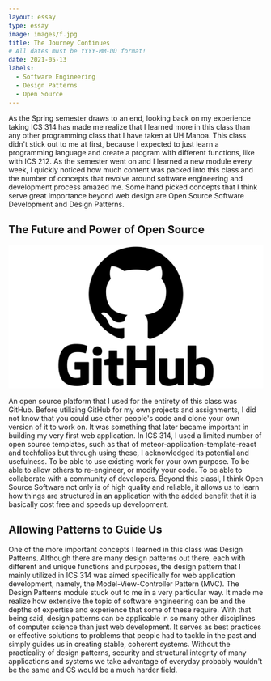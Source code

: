 ```yaml
---
layout: essay
type: essay
image: images/f.jpg
title: The Journey Continues
# All dates must be YYYY-MM-DD format!
date: 2021-05-13
labels:
  - Software Engineering
  - Design Patterns
  - Open Source
---
```


As the Spring semester draws to an end, looking back on my experience taking ICS 314 has made me realize that I learned more in this class than any other programming class that I have taken at UH Manoa. This class didn't stick out to me at first, because I expected to just learn a programming language and create a program with different functions, like with ICS 212. As the semester went on and I learned a new module every week, I quickly noticed how much content was packed into this class and the number of concepts that revolve around software engineering and development process amazed me. Some hand picked concepts that I think serve great importance beyond web design are Open Source Software Development and Design Patterns.

## The Future and Power of Open Source 

<img class="ui medium right floated rounded image" src="../images/GitHub-Logo.png">

An open source platform that I used for the entirety of this class was GitHub. Before utilizing GitHub for my own projects and assignments, I did not know that you could use other people's code and clone your own version of it to work on. It was something that later became important in building my very first web application. In ICS 314, I used a limited number of open source templates, such as that of meteor-application-template-react and techfolios but through using these, I acknowledged its potential and usefulness. To be able to use existing work for your own purpose. To be able to allow others to re-engineer, or modify your code. To be able to collaborate with a community of developers. Beyond this classl, I think Open Source Software not only is of high quality and reliable, it allows us to learn how things are structured in an application with the added benefit that it is basically cost free and speeds up development. 

## Allowing Patterns to Guide Us

One of the more important concepts I learned in this class was Design Patterns. Although there are many design patterns out there, each with different and unique functions and purposes, the design pattern that I mainly utilized in ICS 314 was aimed specifically for web application development, namely, the Model-View-Controller Pattern (MVC). The Design Patterns module stuck out to me in a very particular way. It made me realize how extensive the topic of software engineering can be and the depths of expertise and experience that some of these require. With that being said, design patterns can be applicable in so many other disciplines of computer science than just web development. It serves as best practices or effective solutions to problems that people had to tackle in the past and simply guides us in creating stable, coherent systems. Without the practicality of design patterns, security and structural integrity of many applications and systems we take advantage of everyday probably wouldn't be the same and CS would be a much harder field.
